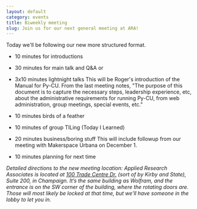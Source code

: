 ```yaml
---
layout: default
category: events
title: Biweekly meeting
slug: Join us for our next general meeting at ARA!
---
```


Today we'll be following our new more structured format.

* 10 minutes for introductions

* 30 minutes for main talk and Q&A
or
* 3x10 minutes lightnight talks
This will be Roger's introduction of the Manual for Py-CU. From the last meeting notes, "The purpose of this document is to capture the necessary steps, leadership experience, etc, about the administrative requirements for running Py-CU, from web administration, group meetings, special events, etc."

* 10 minutes birds of a feather 

* 10 minutes of group TILing (Today I Learned)

* 20 minutes business/boring stuff
This will include followup from our meeting with Makerspace Urbana on December 1.

* 10 minutes planning for next time

*Detailed directions to the new meeting location: Applied Research
Associates is located at <a href="http://goo.gl/maps/DM3I1">100 Trade Centre
Dr.</a> (sort of by Kirby and State), Suite 200, in Champaign. It’s the same
building as Wolfram, and the entrance is on the SW corner of the building,
where the rotating doors are. Those will most likely be locked at that time,
but we'll have someone in the lobby to let you in.*
